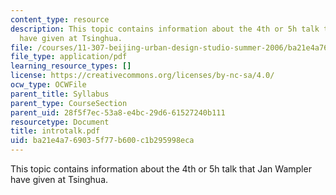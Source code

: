 ```yaml
---
content_type: resource
description: This topic contains information about the 4th or 5h talk that Jan Wampler
  have given at Tsinghua.
file: /courses/11-307-beijing-urban-design-studio-summer-2006/ba21e4a769035f77b600c1b295998eca_introtalk.pdf
file_type: application/pdf
learning_resource_types: []
license: https://creativecommons.org/licenses/by-nc-sa/4.0/
ocw_type: OCWFile
parent_title: Syllabus
parent_type: CourseSection
parent_uid: 28f5f7ec-53a8-e4bc-29d6-61527240b111
resourcetype: Document
title: introtalk.pdf
uid: ba21e4a7-6903-5f77-b600-c1b295998eca
---
```

This topic contains information about the 4th or 5h talk that Jan Wampler have given at Tsinghua.